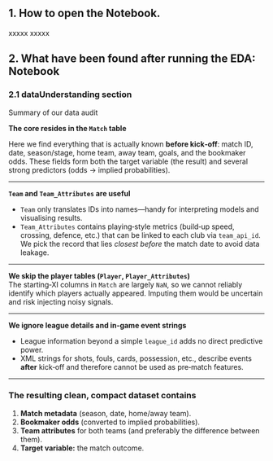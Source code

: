 ## 1. How to open the Notebook.

xxxxx
xxxxx

## 2. What have been found after running the EDA: Notebook 

### 2.1 dataUnderstanding section 

Summary of our data audit

**The core resides in the `Match` table**  

Here we find everything that is actually known **before kick‑off**: match ID, date, season/stage, home team, away team, goals, and the bookmaker odds. These fields form both the target variable (the result) and several strong predictors (odds → implied probabilities).

---

**`Team` and `Team_Attributes` are useful**

* `Team` only translates IDs into names—handy for interpreting models and visualising results.  
* `Team_Attributes` contains playing‑style metrics (build‑up speed, crossing, defence, etc.) that can be linked to each club via `team_api_id`. We pick the record that lies *closest before* the match date to avoid data leakage.

---

**We skip the player tables (`Player`, `Player_Attributes`)**  
The starting‑XI columns in `Match` are largely `NaN`, so we cannot reliably identify which players actually appeared. Imputing them would be uncertain and risk injecting noisy signals.

---

**We ignore league details and in‑game event strings**

* League information beyond a simple `league_id` adds no direct predictive power.  
* XML strings for shots, fouls, cards, possession, etc., describe events **after** kick‑off and therefore cannot be used as pre‑match features.

---

### The resulting clean, compact dataset contains

1. **Match metadata** (season, date, home/away team).  
2. **Bookmaker odds** (converted to implied probabilities).  
3. **Team attributes** for both teams (and preferably the difference between them).  
4. **Target variable:** the match outcome.








